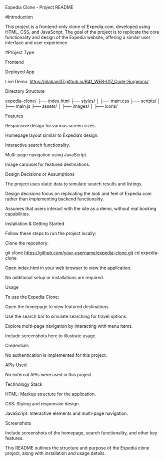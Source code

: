 Expedia Clone - Project README

#Introduction

This project is a frontend-only clone of Expedia.com, developed using HTML, CSS, and JavaScript. The goal of the project is to replicate the core functionality and design of the Expedia website, offering a similar user interface and user experience.

#Project Type

Frontend

Deployed App

Live Demo: https://plabani07.github.io/B41_WEB-017_Code-Surgeons/

Directory Structure

expedia-clone/
├── index.html
├── styles/
│   ├── main.css
├── scripts/
│   ├── main.js
├── assets/
│   ├── images/
│   ├── icons/

Features

Responsive design for various screen sizes.

Homepage layout similar to Expedia’s design.

Interactive search functionality.

Multi-page navigation using JavaScript.

Image carousel for featured destinations.

Design Decisions or Assumptions

The project uses static data to simulate search results and listings.

Design decisions focus on replicating the look and feel of Expedia.com rather than implementing backend functionality.

Assumes that users interact with the site as a demo, without real booking capabilities.

Installation & Getting Started

Follow these steps to run the project locally:

Clone the repository:

git clone https://github.com/your-username/expedia-clone.git
cd expedia-clone

Open index.html in your web browser to view the application.

No additional setup or installations are required.

Usage

To use the Expedia Clone:

Open the homepage to view featured destinations.

Use the search bar to simulate searching for travel options.

Explore multi-page navigation by interacting with menu items.

Include screenshots here to illustrate usage.

Credentials

No authentication is implemented for this project.

APIs Used

No external APIs were used in this project.

Technology Stack

HTML: Markup structure for the application.

CSS: Styling and responsive design.

JavaScript: Interactive elements and multi-page navigation.

Screenshots

Include screenshots of the homepage, search functionality, and other key features.

This README outlines the structure and purpose of the Expedia clone project, along with installation and usage details.
